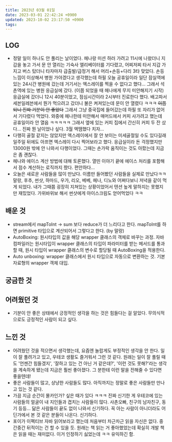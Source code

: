 ```yaml
---
title: 2023년 03월 01일
date: 2023-03-01 22:42:24 +0900
updated: 2023-10-02 23:17:50 +0900
tags: 
---
```

## LOG
- 정말 일이 하나도 안 풀리는 날이었다. 헤나랑 미션 하러 가려고 11시에 나왔더니 지갑을 놓고 가서 문 안 열리는 기숙사 엘리베이터를 기다렸고, 어찌저찌 타서 지갑 가지고 버스 탔더니 타자마자 급출발/급정거 해서 머리+손등+다리 3타 맞았다. 손등 느낌이 이상해서 병원 가야겠다고 생각했는데 하필 오늘 공휴일이라 일단 잠실역에 있는 24시간 병원에 갔는데 거기서는 엑스레이를 찍을 수 없다고 했다... 그래서 석촌역에 있는 병원 응급실에 갔다. (이쯤 되었을 때 헤나에게 무지 미안해지기 시작) 응급실에 갔더니 12시 40분이었고, 점심시간이라 2시부터 진료한다 했다. 배고파서 세븐일레븐에서 뭔가 먹으려고 갔더니 불은 켜져있는데 문이 안 열렸다 ㅋㅋㅋ ~~이쯤되니 진짜 기분이 안 좋았다~~ 그래서 그냥 중국집에 들어갔는데 하필 또 자리가 없어서 기다렸다 먹었다. 와중에 헤나한테 미안해서 매머드에서 커피 사가려고 했는데 공휴일이라 안 열음 ㅋㅋㅋㅋㅋ 그래서 옆에 있는 커피 집에서 간신히 커피 두 잔 샀다... 진짜 뭔 날이었나 싶다. 3월 액땜했다 치자...
- 다행히 골절 같지는 않았지만 엑스레이에서 잘 안 보이는 미세골절일 수도 있다길래 일주일 뒤에도 아프면 엑스레이 다시 찍어보라고 했다. 응급실이라 돈 걱정했지만 13000원 밖에 안 나와서 다행이었다. 그때는 손가락 움직이는 것도 아팠는데 지금은 좀 괜찮다.
- 헤나와 에이스 계산 방법에 대해 토론했다. 열띤 이야기 끝에 에이스 처리를 포함해서 점수 계산하는 로직까지 짰다. 편안하다...
- 오늘은 새로운 사람들을 많이 만났다. 이름만 들어봤던 사람들을 실제로 만났다ㅋㅋ 말랑, 후추, 썬샷, 하마드, 우가, 리오, 베베, 헤나, 디노와 어쩌다보니 저녁을 같이 먹게 되었다. 내가 그때쯤 굉장히 지쳐있는 상황이었어서 텐션 높게 말하지는 못했지만 재밌었다. 가위바위보 해서 썬샷에게 아이스크림도 얻어먹었다 ㅋㅋ

## 배운 것
- stream에서 mapToInt -> sum 보다 reduce가 더 느리다고 한다. mapToInt를 하면 primitive 타입으로 계산되어서 그렇다고 한다. (by 말랑)
- AutoBoxing: 원시타입의 값을 해당 wrapper 클래스의 객체로 바꾸는 과정. 자바 컴파일러는 원시타입이 wrapper 클래스의 타입이 파라미터를 받는 메서드를 통과할 때, 원시 타입이 wrapper 클래스의 변수로 할당될 때 AutoBoxing을 적용한다.
- Auto unboxing: wrapper 클래스에서 원시 타입으로 자동으로 변환하는 것. 기본 자료형의 wrapper 객체 대입.

## 궁금한 것

## 어려웠던 것
- 기분이 안 좋은 상태에서 긍정적인 생각을 하는 것은 힘들다는 걸 알았다. 무의식적으로도 긍정적인 사람이 되고 싶다.

## 느낀 것
- 어려웠던 것을 적으면서 생각했는데, 요즘엔 놀랍게도 부정적인 생각을 안 한다. 일이 잘 풀려가고 있고, 우테코 생활도 즐거워서 그런 것 같다. 원래는 일이 잘 풀릴 때도 '언젠간 힘들겠지', '잘하고 있는 건 아닌 거 같은데?', '이런 것도 못해?'라는 생각을 계속하게 됐는데 지금은 훨씬 좋아졌다. 그 분한테 이런 말을 전해줄 수 있다면 좋을텐데!
- 좋은 사람들이 많고, 상냥한 사람들도 많다. 아직까지는 정말로 좋은 사람들만 만나고 있는 것 같다.
- 가끔 지금 순간이 몰카인가? 싶은 때가 있다 ㅋㅋㅋ 진짜 신기한 게 우테코에 있는 사람들의 얼굴이 내 지인들과 겹치는 사람들이 많다. 사촌오빠, 친구의 남자친구, 동기 등등... 닮은 사람들이 끝도 없이 나와서 신기하다. 꼭 아는 사람이 아니더라도 어딘가에서 본 것 같은 분들이 나온다. 신기하다.
- 포이가 이펙티브 자바 읽어보라고 했는데 처음부터 차근차근 읽을 자신은 없다. 중간중간 뒤적이는 건 할 수 있을 듯. 원래는 책 읽는 거 좋아했었는데 확실히 개발 책은 읽을 때는 재미없다. 이거 인정하기 싫었는데 ㅋㅋ 유익하긴 함.
